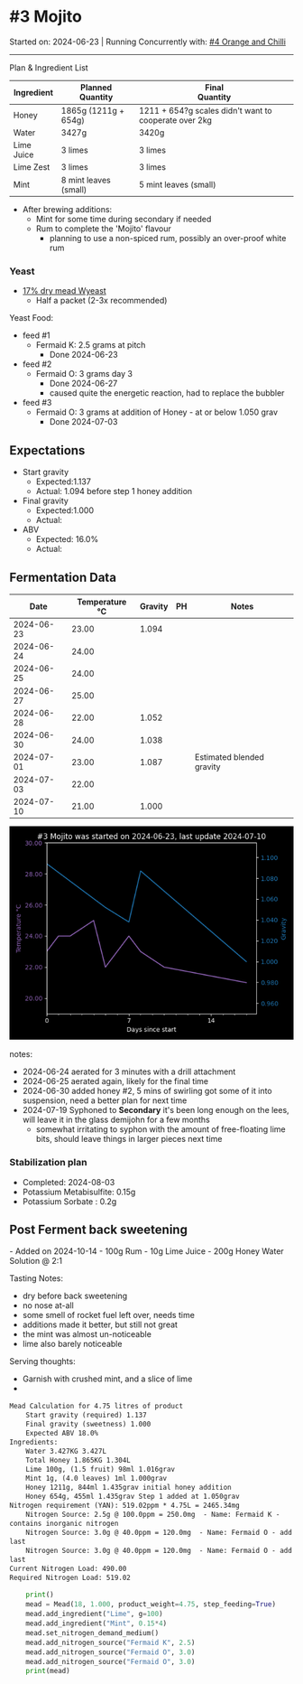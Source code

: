<h1> #3 Mojito </h1>

Started on: 2024-06-23 | Running Concurrently with: [#4 Orange and Chilli](4_Orange_and_Chilli.md)


<hr>

Plan & Ingredient List

| Ingredient | Planned<br/>Quantity  | Final<br/>Quantity                                    |
|------------|-----------------------|-------------------------------------------------------|
| Honey      | 1865g (1211g + 654g)  | 1211 + 654?g scales didn't want to cooperate over 2kg |
| Water      | 3427g                 | 3420g                                                 |
| Lime Juice | 3 limes               | 3 limes                                               | 
| Lime Zest  | 3 limes               | 3 limes                                               | 
| Mint       | 8 mint leaves (small) | 5 mint leaves (small)                                 |

- After brewing additions:
    - Mint for some time during secondary if needed
    - Rum to complete the 'Mojito' flavour
        - planning to use a non-spiced rum, possibly an over-proof white rum

<h3>Yeast</h3>

- [17% dry mead Wyeast](https://www.themaltmiller.co.uk/product/wyeast-4021-dry-white-sparkling/?v=79cba1185463)
    - Half a packet (2-3x recommended)

Yeast Food:

- feed #1
    - Fermaid K: 2.5 grams at pitch
        - Done 2024-06-23
- feed #2
    - Fermaid O: 3 grams day 3
        - Done 2024-06-27
        - caused quite the energetic reaction, had to replace the bubbler
- feed #3
    - Fermaid O: 3 grams at addition of Honey - at or below 1.050 grav
      - Done 2024-07-03

## Expectations

- Start gravity
    - Expected:1.137
    - Actual: 1.094 before step 1 honey addition
- Final gravity
    - Expected:1.000
    - Actual:
- ABV
    - Expected: 16.0%
    - Actual:

<h2>Fermentation Data</h2>

| Date       | Temperature  °C | Gravity | PH  | Notes                     |
|------------|-----------------|---------|-----|---------------------------|
| 2024-06-23 | 23.00           | 1.094   |     |                           |
| 2024-06-24 | 24.00           |         |     |                           |
| 2024-06-25 | 24.00           |         |     |                           |
| 2024-06-27 | 25.00           |         |     |                           |
| 2024-06-28 | 22.00           | 1.052   |     |                           |
| 2024-06-30 | 24.00           | 1.038   |     |                           |
| 2024-07-01 | 23.00           | 1.087   |     | Estimated blended gravity |
| 2024-07-03 | 22.00           |         |     |                           |
| 2024-07-10 | 21.00           | 1.000   |     |                           |

![3_Mojito.png](3_Mojito.png)

notes:

- 2024-06-24 aerated for 3 minutes with a drill attachment
- 2024-06-25 aerated again, likely for the final time
- 2024-06-30 added honey #2, 5 mins of swirling got some of it into suspension, need a better plan for next time
- 2024-07-19 Syphoned to **Secondary** it's been long enough on the lees, will leave it in the glass demijohn for a few months
  - somewhat irritating to syphon with the amount of free-floating lime bits, should leave things in larger pieces next time


<h3>Stabilization plan</h3>

- Completed: 2024-08-03
- Potassium Metabisulfite: 0.15g
- Potassium Sorbate : 0.2g



<h2> Post Ferment back sweetening</h2>
- Added on 2024-10-14
- 100g Rum
- 10g Lime Juice
- 200g Honey Water Solution @ 2:1

Tasting Notes: 
- dry before back sweetening 
- no nose at-all
- some smell of rocket fuel left over, needs time
- additions made it better, but still not great
- the mint was almost un-noticeable
- lime also barely noticeable

Serving thoughts:
- Garnish with crushed mint, and a slice of lime
- 

```
Mead Calculation for 4.75 litres of product
	Start gravity (required) 1.137 
	Final gravity (sweetness) 1.000 
	Expected ABV 18.0% 
Ingredients: 
	Water 3.427KG 3.427L 
	Total Honey 1.865KG 1.304L
	Lime 100g, (1.5 fruit) 98ml 1.016grav 
	Mint 1g, (4.0 leaves) 1ml 1.000grav 
	Honey 1211g, 844ml 1.435grav initial honey addition
	Honey 654g, 455ml 1.435grav Step 1 added at 1.050grav
Nitrogen requirement (YAN): 519.02ppm * 4.75L = 2465.34mg
	Nitrogen Source: 2.5g @ 100.0ppm = 250.0mg  - Name: Fermaid K - contains inorganic nitrogen
	Nitrogen Source: 3.0g @ 40.0ppm = 120.0mg  - Name: Fermaid O - add last
	Nitrogen Source: 3.0g @ 40.0ppm = 120.0mg  - Name: Fermaid O - add last
Current Nitrogen Load: 490.00 
Required Nitrogen Load: 519.02
```

``` python
    print()
    mead = Mead(18, 1.000, product_weight=4.75, step_feeding=True)
    mead.add_ingredient("Lime", g=100)
    mead.add_ingredient("Mint", 0.15*4)
    mead.set_nitrogen_demand_medium()
    mead.add_nitrogen_source("Fermaid K", 2.5)
    mead.add_nitrogen_source("Fermaid O", 3.0)
    mead.add_nitrogen_source("Fermaid O", 3.0)
    print(mead)
```

